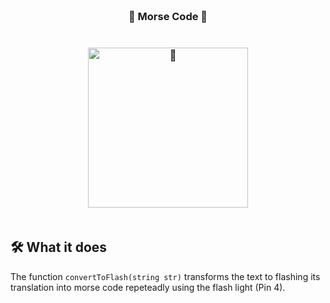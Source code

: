 <h3 align="center">
  <br>📸 Morse Code 📸</br>
  <br><br>
    <img src="https://www.az-delivery.de/cdn/shop/products/esp32-cam-kamera-modul-esp32-wifibluetooth-modul-inklusive-kamera-kompatibel-mit-arduino-181542.jpg?v=1702579513&width=1600" alt="📸" width="256" height="256">
    <br><br>
</h3>

## 🛠 What it does
The function ```convertToFlash(string str)``` transforms the text to flashing its translation into morse code repeteadly using the flash light (Pin 4).
